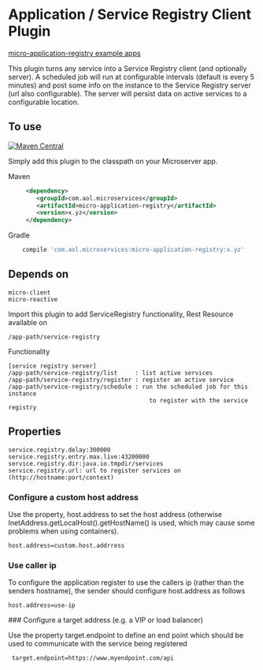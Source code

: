 # Application / Service Registry Client Plugin

[micro-application-registry example apps](https://github.com/aol/micro-server/tree/master/micro-application-registry/src/test/java/app)

This plugin turns any service into a Service Registry client (and optionally server). A scheduled job will run at configurable intervals (default is every 5 minutes) and post some info on the instance to the Service Registry server (url also configurable). The server will persist data on active services to a configurable location.

## To use

[![Maven Central](https://maven-badges.herokuapp.com/maven-central/com.aol.microservices/micro-application-registry/badge.svg)](https://maven-badges.herokuapp.com/maven-central/com.aol.microservices/micro-application-registry)

Simply add this plugin to the classpath on your Microserver app.

Maven 
```xml
     <dependency>
        <groupId>com.aol.microservices</groupId>  
        <artifactId>micro-application-registry</artifactId>
        <version>x.yz</version>
     </dependency>
```    
Gradle
```groovy
    compile 'com.aol.microservices:micro-application-registry:x.yz'
```
## Depends on

    micro-client
    micro-reactive

Import this plugin to add ServiceRegistry functionality, Rest Resource available on

    /app-path/service-registry

Functionality

    [service registry server]
    /app-path/service-registry/list     : list active services
    /app-path/service-registry/register : register an active service
    /app-path/service-registry/schedule : run the scheduled job for this instance 
    										to register with the service registry
    

## Properties

    service.registry.delay:300000
    service.registry.entry.max.live:43200000
    service.registry.dir:java.io.tmpdir/services
    service.registry.url: url to register services on (http://hostname:port/context)
    
### Configure a custom host address

Use the property, host.address to set the host address (otherwise InetAddress.getLocalHost().getHostName() is used, which may cause some problems when using containers).

	host.address=custom.host.addrress

### Use caller ip

To configure the application register to use the callers ip (rather than the senders hostname), the sender should configure host.address as follows 

	host.address=use-ip

	
### Configure a target address (e.g. a VIP or load balancer)

Use the property target.endpoint to define an end point which should be used to communicate with the service being registered

     target.endpoint=https://www.myendpoint.com/api	
